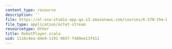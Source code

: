 ```yaml
---
content_type: resource
description: ''
file: https://ol-ocw-studio-app-qa.s3.amazonaws.com/courses/6-370-the-battlecode-programming-competition-january-iap-2013/1116c4ead4e91191965ff489ee13f411_RobotPlayer.scala
file_type: application/octet-stream
resourcetype: Other
title: RobotPlayer.scala
uid: 1116c4ea-d4e9-1191-965f-f489ee13f411
---
```

